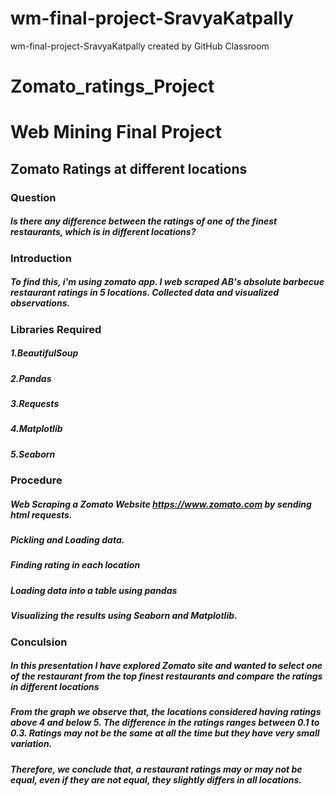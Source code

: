 # wm-final-project-SravyaKatpally
wm-final-project-SravyaKatpally created by GitHub Classroom
# Zomato_ratings_Project
# Web Mining Final Project
## Zomato Ratings at different locations
### Question 
##### Is there any difference between the ratings of one of the finest restaurants, which is in different locations? 
### Introduction
##### To find this, i'm using zomato app. I web scraped  AB's absolute barbecue restaurant ratings in 5 locations. Collected data and visualized observations.
### Libraries Required
##### 1.BeautifulSoup
##### 2.Pandas
##### 3.Requests
##### 4.Matplotlib
##### 5.Seaborn
### Procedure
##### Web Scraping a Zomato Website https://www.zomato.com by sending html requests.
##### Pickling and Loading data.
##### Finding rating in each location
##### Loading data into a table using pandas
##### Visualizing the results using Seaborn and Matplotlib.
### Conculsion
##### In this presentation I have explored Zomato site and wanted to select one of the restaurant from the top finest restaurants and compare the ratings in different locations
##### From the graph we observe that, the locations considered having ratings above 4 and below 5. The difference in the ratings ranges between 0.1 to 0.3. Ratings may not be the same at all the time but they have very small variation.
##### Therefore, we conclude that, a restaurant ratings may or may not be equal, even if they are not equal, they slightly differs in all locations. 


 
